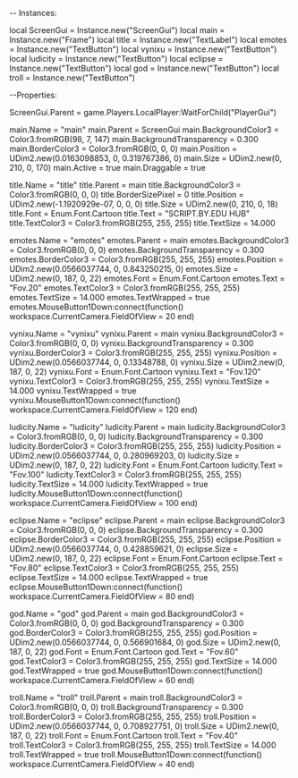-- Instances:
 
local ScreenGui = Instance.new("ScreenGui")
local main = Instance.new("Frame")
local title = Instance.new("TextLabel")
local emotes = Instance.new("TextButton")
local vynixu = Instance.new("TextButton")
local ludicity = Instance.new("TextButton")
local eclipse = Instance.new("TextButton")
local god = Instance.new("TextButton")
local troll = Instance.new("TextButton")

 
--Properties:
 
ScreenGui.Parent = game.Players.LocalPlayer:WaitForChild("PlayerGui")
 
main.Name = "main"
main.Parent = ScreenGui
main.BackgroundColor3 = Color3.fromRGB(98, 7, 147)
main.BackgroundTransparency = 0.300
main.BorderColor3 = Color3.fromRGB(0, 0, 0)
main.Position = UDim2.new(0.0163098853, 0, 0.319767386, 0)
main.Size = UDim2.new(0, 210, 0, 170)
main.Active = true
main.Draggable = true
 
title.Name = "title"
title.Parent = main
title.BackgroundColor3 = Color3.fromRGB(0, 0, 0)
title.BorderSizePixel = 0
title.Position = UDim2.new(-1.1920929e-07, 0, 0, 0)
title.Size = UDim2.new(0, 210, 0, 18)
title.Font = Enum.Font.Cartoon
title.Text = "SCRIPT.BY.EDU HUB"
title.TextColor3 = Color3.fromRGB(255, 255, 255)
title.TextSize = 14.000
 
emotes.Name = "emotes"
emotes.Parent = main
emotes.BackgroundColor3 = Color3.fromRGB(0, 0, 0)
emotes.BackgroundTransparency = 0.300
emotes.BorderColor3 = Color3.fromRGB(255, 255, 255)
emotes.Position = UDim2.new(0.0566037744, 0, 0.843250215, 0)
emotes.Size = UDim2.new(0, 187, 0, 22)
emotes.Font = Enum.Font.Cartoon
emotes.Text = "Fov.20"
emotes.TextColor3 = Color3.fromRGB(255, 255, 255)
emotes.TextSize = 14.000
emotes.TextWrapped = true
emotes.MouseButton1Down:connect(function()
  workspace.CurrentCamera.FieldOfView = 20 
end)
 
vynixu.Name = "vynixu"
vynixu.Parent = main
vynixu.BackgroundColor3 = Color3.fromRGB(0, 0, 0)
vynixu.BackgroundTransparency = 0.300
vynixu.BorderColor3 = Color3.fromRGB(255, 255, 255)
vynixu.Position = UDim2.new(0.0566037744, 0, 0.13348788, 0)
vynixu.Size = UDim2.new(0, 187, 0, 22)
vynixu.Font = Enum.Font.Cartoon
vynixu.Text = "Fov.120"
vynixu.TextColor3 = Color3.fromRGB(255, 255, 255)
vynixu.TextSize = 14.000
vynixu.TextWrapped = true
vynixu.MouseButton1Down:connect(function()
    workspace.CurrentCamera.FieldOfView = 120
end)
 
ludicity.Name = "ludicity"
ludicity.Parent = main
ludicity.BackgroundColor3 = Color3.fromRGB(0, 0, 0)
ludicity.BackgroundTransparency = 0.300
ludicity.BorderColor3 = Color3.fromRGB(255, 255, 255)
ludicity.Position = UDim2.new(0.0566037744, 0, 0.280969203, 0)
ludicity.Size = UDim2.new(0, 187, 0, 22)
ludicity.Font = Enum.Font.Cartoon
ludicity.Text = "Fov.100"
ludicity.TextColor3 = Color3.fromRGB(255, 255, 255)
ludicity.TextSize = 14.000
ludicity.TextWrapped = true
ludicity.MouseButton1Down:connect(function()
   workspace.CurrentCamera.FieldOfView = 100
end)
 
eclipse.Name = "eclipse"
eclipse.Parent = main
eclipse.BackgroundColor3 = Color3.fromRGB(0, 0, 0)
eclipse.BackgroundTransparency = 0.300
eclipse.BorderColor3 = Color3.fromRGB(255, 255, 255)
eclipse.Position = UDim2.new(0.0566037744, 0, 0.428859621, 0)
eclipse.Size = UDim2.new(0, 187, 0, 22)
eclipse.Font = Enum.Font.Cartoon
eclipse.Text = "Fov.80"
eclipse.TextColor3 = Color3.fromRGB(255, 255, 255)
eclipse.TextSize = 14.000
eclipse.TextWrapped = true
eclipse.MouseButton1Down:connect(function()
 workspace.CurrentCamera.FieldOfView = 80
end)
 
god.Name                   = "god"
god.Parent                 = main
god.BackgroundColor3       = Color3.fromRGB(0, 0, 0)
god.BackgroundTransparency = 0.300
god.BorderColor3           = Color3.fromRGB(255, 255, 255)
god.Position               = UDim2.new(0.0566037744, 0, 0.566901684, 0)
god.Size                   = UDim2.new(0, 187, 0, 22)
god.Font                   = Enum.Font.Cartoon
god.Text                   = "Fov.60"
god.TextColor3             = Color3.fromRGB(255, 255, 255)
god.TextSize               = 14.000
god.TextWrapped            = true
god.MouseButton1Down:connect(function()
   workspace.CurrentCamera.FieldOfView = 60
end)
 
troll.Name = "troll"
troll.Parent = main
troll.BackgroundColor3 = Color3.fromRGB(0, 0, 0)
troll.BackgroundTransparency = 0.300
troll.BorderColor3 = Color3.fromRGB(255, 255, 255)
troll.Position = UDim2.new(0.0566037744, 0, 0.708927751, 0)
troll.Size = UDim2.new(0, 187, 0, 22)
troll.Font = Enum.Font.Cartoon
troll.Text = "Fov.40"
troll.TextColor3 = Color3.fromRGB(255, 255, 255)
troll.TextSize = 14.000
troll.TextWrapped = true
troll.MouseButton1Down:connect(function()
   workspace.CurrentCamera.FieldOfView = 40
end)

